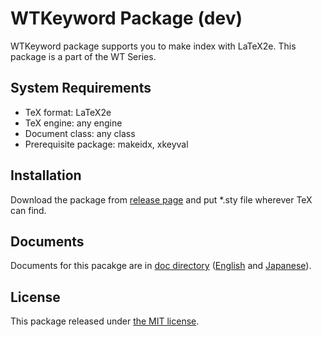 # WTKeyword Package (dev)

WTKeyword package supports you to make index with LaTeX2e. This package is a part of the WT Series.

## System Requirements

* TeX format: LaTeX2e
* TeX engine: any engine
* Document class: any class
* Prerequisite package: makeidx, xkeyval

## Installation

Download the package from [release page](https://github.com/WatsonDNA/WTKeyword/releases) and
put *.sty file wherever TeX can find.

## Documents

Documents for this pacakge are in [doc directory](./doc) ([English](./doc/wtkeyword.pdf) and [Japanese](./doc/wtkeyword-ja.pdf)).

## License

This package released under [the MIT license](./LICENSE).
